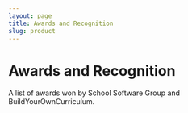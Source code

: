 ```yaml
---
layout: page
title: Awards and Recognition
slug: product
---
```


# Awards and Recognition

A list of awards won by School Software Group and BuildYourOwnCurriculum.